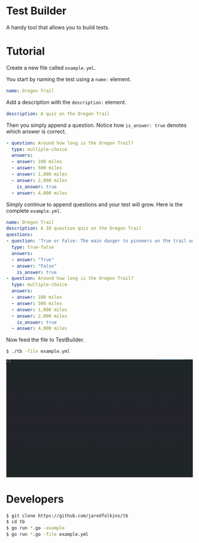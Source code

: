 # Test Builder

A handy tool that allows you to build tests.

# Tutorial


Create a new file called `example.yml`. 

You start by naming the test using a `name:` element.

```YAML
name: Oregon Trail
```

Add a description with the `description:` element.

```YAML
description: A quiz on the Oregon Trail
```

Then you simply append a question. Notice how `is_answer: true` denotes which answer is correct.

```YAML
- question: Around how long is the Oregon Trail?
  type: multiple-choice
  answers:
  - answer: 100 miles
  - answer: 500 miles
  - answer: 1,000 miles
  - answer: 2,000 miles
    is_answer: true
  - answer: 4,000 miles
```

Simply continue to append questions and your test will grow. Here is the complete `example.yml`.

```YAML
name: Oregon Trail
description: A 10 question quiz on the Oregon Trail
questions:
- question: 'True or False: The main danger to pioneers on the trail was Native Americans.'
  type: true-false
  answers:
  - answer: "True"
  - answer: "False"
    is_answer: true
- question: Around how long is the Oregon Trail?
  type: multiple-choice
  answers:
  - answer: 100 miles
  - answer: 500 miles
  - answer: 1,000 miles
  - answer: 2,000 miles
    is_answer: true
  - answer: 4,000 miles
```

Now feed the file to TestBuilder.

```bash
$ ./tb -file example.yml
```

![](tb.gif)

# Developers

```bash
$ git clone https://github.com/jaredfolkins/tb
$ cd tb
$ go run *.go -example
$ go run *.go -file example.yml
```